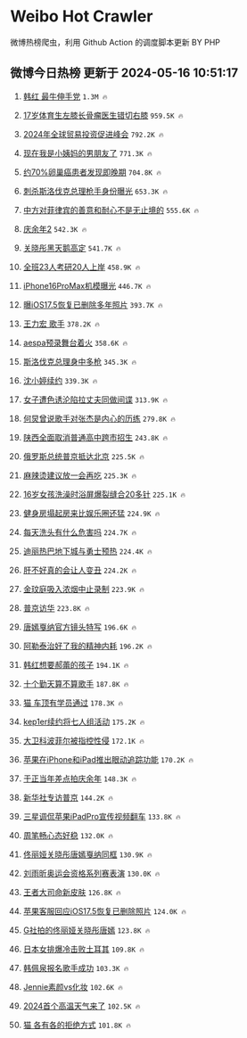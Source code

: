 # Weibo Hot Crawler 



微博热榜爬虫，利用 Github Action 的调度脚本更新 BY PHP 


## 微博今日热榜 更新于 2024-05-16 10:51:17 
1. [韩红 最牛伸手党](https://s.weibo.com/weibo?q=%E9%9F%A9%E7%BA%A2%20%E6%9C%80%E7%89%9B%E4%BC%B8%E6%89%8B%E5%85%9A&t=31&band_rank=1&Refer=top) `1.3M 🔥` 

1. [17岁体育生左膝长骨瘤医生错切右膝](https://s.weibo.com/weibo?q=%2317%E5%B2%81%E4%BD%93%E8%82%B2%E7%94%9F%E5%B7%A6%E8%86%9D%E9%95%BF%E9%AA%A8%E7%98%A4%E5%8C%BB%E7%94%9F%E9%94%99%E5%88%87%E5%8F%B3%E8%86%9D%23&t=31&band_rank=2&Refer=top) `959.5K 🔥` 

1. [2024年全球贸易投资促进峰会](https://s.weibo.com/weibo?q=%232024%E5%B9%B4%E5%85%A8%E7%90%83%E8%B4%B8%E6%98%93%E6%8A%95%E8%B5%84%E4%BF%83%E8%BF%9B%E5%B3%B0%E4%BC%9A%23&t=31&band_rank=3&Refer=top) `792.2K 🔥` 

1. [现在我是小姨妈的男朋友了](https://s.weibo.com/weibo?q=%E7%8E%B0%E5%9C%A8%E6%88%91%E6%98%AF%E5%B0%8F%E5%A7%A8%E5%A6%88%E7%9A%84%E7%94%B7%E6%9C%8B%E5%8F%8B%E4%BA%86&t=31&band_rank=4&Refer=top) `771.3K 🔥` 

1. [约70%卵巢癌患者发现即晚期](https://s.weibo.com/weibo?q=%23%E7%BA%A670%25%E5%8D%B5%E5%B7%A2%E7%99%8C%E6%82%A3%E8%80%85%E5%8F%91%E7%8E%B0%E5%8D%B3%E6%99%9A%E6%9C%9F%23&t=31&band_rank=5&Refer=top) `704.8K 🔥` 

1. [刺杀斯洛伐克总理枪手身份曝光](https://s.weibo.com/weibo?q=%23%E5%88%BA%E6%9D%80%E6%96%AF%E6%B4%9B%E4%BC%90%E5%85%8B%E6%80%BB%E7%90%86%E6%9E%AA%E6%89%8B%E8%BA%AB%E4%BB%BD%E6%9B%9D%E5%85%89%23&t=31&band_rank=6&Refer=top) `653.3K 🔥` 

1. [中方对菲律宾的善意和耐心不是无止境的](https://s.weibo.com/weibo?q=%23%E4%B8%AD%E6%96%B9%E5%AF%B9%E8%8F%B2%E5%BE%8B%E5%AE%BE%E7%9A%84%E5%96%84%E6%84%8F%E5%92%8C%E8%80%90%E5%BF%83%E4%B8%8D%E6%98%AF%E6%97%A0%E6%AD%A2%E5%A2%83%E7%9A%84%23&t=31&band_rank=7&Refer=top) `555.6K 🔥` 

1. [庆余年2](https://s.weibo.com/weibo?q=%E5%BA%86%E4%BD%99%E5%B9%B42&t=31&band_rank=8&Refer=top) `542.3K 🔥` 

1. [关晓彤黑天鹅高定](https://s.weibo.com/weibo?q=%23%E5%85%B3%E6%99%93%E5%BD%A4%E9%BB%91%E5%A4%A9%E9%B9%85%E9%AB%98%E5%AE%9A%23&t=31&band_rank=9&Refer=top) `541.7K 🔥` 

1. [全班23人考研20人上岸](https://s.weibo.com/weibo?q=%23%E5%85%A8%E7%8F%AD23%E4%BA%BA%E8%80%83%E7%A0%9420%E4%BA%BA%E4%B8%8A%E5%B2%B8%23&t=31&band_rank=10&Refer=top) `458.9K 🔥` 

1. [iPhone16ProMax机模曝光](https://s.weibo.com/weibo?q=%23iPhone16ProMax%E6%9C%BA%E6%A8%A1%E6%9B%9D%E5%85%89%23&t=31&band_rank=11&Refer=top) `446.7K 🔥` 

1. [曝iOS17.5恢复已删除多年照片](https://s.weibo.com/weibo?q=%23%E6%9B%9DiOS17.5%E6%81%A2%E5%A4%8D%E5%B7%B2%E5%88%A0%E9%99%A4%E5%A4%9A%E5%B9%B4%E7%85%A7%E7%89%87%23&t=31&band_rank=12&Refer=top) `393.7K 🔥` 

1. [王力宏 歌手](https://s.weibo.com/weibo?q=%E7%8E%8B%E5%8A%9B%E5%AE%8F%20%E6%AD%8C%E6%89%8B&t=31&band_rank=13&Refer=top) `378.2K 🔥` 

1. [aespa预录舞台着火](https://s.weibo.com/weibo?q=%23aespa%E9%A2%84%E5%BD%95%E8%88%9E%E5%8F%B0%E7%9D%80%E7%81%AB%23&t=31&band_rank=14&Refer=top) `358.6K 🔥` 

1. [斯洛伐克总理身中多枪](https://s.weibo.com/weibo?q=%23%E6%96%AF%E6%B4%9B%E4%BC%90%E5%85%8B%E6%80%BB%E7%90%86%E8%BA%AB%E4%B8%AD%E5%A4%9A%E6%9E%AA%23&t=31&band_rank=15&Refer=top) `345.3K 🔥` 

1. [沈小婷续约](https://s.weibo.com/weibo?q=%23%E6%B2%88%E5%B0%8F%E5%A9%B7%E7%BB%AD%E7%BA%A6%23&t=31&band_rank=16&Refer=top) `339.3K 🔥` 

1. [女子遭色诱沦陷拉丈夫同做间谍](https://s.weibo.com/weibo?q=%23%E5%A5%B3%E5%AD%90%E9%81%AD%E8%89%B2%E8%AF%B1%E6%B2%A6%E9%99%B7%E6%8B%89%E4%B8%88%E5%A4%AB%E5%90%8C%E5%81%9A%E9%97%B4%E8%B0%8D%23&t=31&band_rank=17&Refer=top) `313.9K 🔥` 

1. [何炅曾说歌手对张杰是内心的历练](https://s.weibo.com/weibo?q=%23%E4%BD%95%E7%82%85%E6%9B%BE%E8%AF%B4%E6%AD%8C%E6%89%8B%E5%AF%B9%E5%BC%A0%E6%9D%B0%E6%98%AF%E5%86%85%E5%BF%83%E7%9A%84%E5%8E%86%E7%BB%83%23&t=31&band_rank=18&Refer=top) `279.8K 🔥` 

1. [陕西全面取消普通高中跨市招生](https://s.weibo.com/weibo?q=%23%E9%99%95%E8%A5%BF%E5%85%A8%E9%9D%A2%E5%8F%96%E6%B6%88%E6%99%AE%E9%80%9A%E9%AB%98%E4%B8%AD%E8%B7%A8%E5%B8%82%E6%8B%9B%E7%94%9F%23&t=31&band_rank=19&Refer=top) `243.8K 🔥` 

1. [俄罗斯总统普京抵达北京](https://s.weibo.com/weibo?q=%23%E4%BF%84%E7%BD%97%E6%96%AF%E6%80%BB%E7%BB%9F%E6%99%AE%E4%BA%AC%E6%8A%B5%E8%BE%BE%E5%8C%97%E4%BA%AC%23&t=31&band_rank=20&Refer=top) `225.5K 🔥` 

1. [麻辣烫建议放一会再吃](https://s.weibo.com/weibo?q=%23%E9%BA%BB%E8%BE%A3%E7%83%AB%E5%BB%BA%E8%AE%AE%E6%94%BE%E4%B8%80%E4%BC%9A%E5%86%8D%E5%90%83%23&t=31&band_rank=21&Refer=top) `225.3K 🔥` 

1. [16岁女孩洗澡时浴屏爆裂缝合20多针](https://s.weibo.com/weibo?q=%2316%E5%B2%81%E5%A5%B3%E5%AD%A9%E6%B4%97%E6%BE%A1%E6%97%B6%E6%B5%B4%E5%B1%8F%E7%88%86%E8%A3%82%E7%BC%9D%E5%90%8820%E5%A4%9A%E9%92%88%23&t=31&band_rank=22&Refer=top) `225.1K 🔥` 

1. [健身房塌起房来比娱乐圈还猛](https://s.weibo.com/weibo?q=%23%E5%81%A5%E8%BA%AB%E6%88%BF%E5%A1%8C%E8%B5%B7%E6%88%BF%E6%9D%A5%E6%AF%94%E5%A8%B1%E4%B9%90%E5%9C%88%E8%BF%98%E7%8C%9B%23&t=31&band_rank=23&Refer=top) `224.9K 🔥` 

1. [每天洗头有什么危害吗](https://s.weibo.com/weibo?q=%23%E6%AF%8F%E5%A4%A9%E6%B4%97%E5%A4%B4%E6%9C%89%E4%BB%80%E4%B9%88%E5%8D%B1%E5%AE%B3%E5%90%97%23&t=31&band_rank=24&Refer=top) `224.7K 🔥` 

1. [迪丽热巴地下城与勇士预热](https://s.weibo.com/weibo?q=%23%E8%BF%AA%E4%B8%BD%E7%83%AD%E5%B7%B4%E5%9C%B0%E4%B8%8B%E5%9F%8E%E4%B8%8E%E5%8B%87%E5%A3%AB%E9%A2%84%E7%83%AD%23&t=31&band_rank=25&Refer=top) `224.4K 🔥` 

1. [肝不好真的会让人变丑](https://s.weibo.com/weibo?q=%23%E8%82%9D%E4%B8%8D%E5%A5%BD%E7%9C%9F%E7%9A%84%E4%BC%9A%E8%AE%A9%E4%BA%BA%E5%8F%98%E4%B8%91%23&t=31&band_rank=26&Refer=top) `224.2K 🔥` 

1. [金玟庭吸入浓烟中止录制](https://s.weibo.com/weibo?q=%23%E9%87%91%E7%8E%9F%E5%BA%AD%E5%90%B8%E5%85%A5%E6%B5%93%E7%83%9F%E4%B8%AD%E6%AD%A2%E5%BD%95%E5%88%B6%23&t=31&band_rank=27&Refer=top) `223.9K 🔥` 

1. [普京访华](https://s.weibo.com/weibo?q=%23%E6%99%AE%E4%BA%AC%E8%AE%BF%E5%8D%8E%23&t=31&band_rank=28&Refer=top) `223.8K 🔥` 

1. [唐嫣戛纳官方镜头特写](https://s.weibo.com/weibo?q=%23%E5%94%90%E5%AB%A3%E6%88%9B%E7%BA%B3%E5%AE%98%E6%96%B9%E9%95%9C%E5%A4%B4%E7%89%B9%E5%86%99%23&t=31&band_rank=29&Refer=top) `196.6K 🔥` 

1. [阿勒泰治好了我的精神内耗](https://s.weibo.com/weibo?q=%23%E9%98%BF%E5%8B%92%E6%B3%B0%E6%B2%BB%E5%A5%BD%E4%BA%86%E6%88%91%E7%9A%84%E7%B2%BE%E7%A5%9E%E5%86%85%E8%80%97%23&t=31&band_rank=30&Refer=top) `196.2K 🔥` 

1. [韩红想要郝蕾的孩子](https://s.weibo.com/weibo?q=%23%E9%9F%A9%E7%BA%A2%E6%83%B3%E8%A6%81%E9%83%9D%E8%95%BE%E7%9A%84%E5%AD%A9%E5%AD%90%23&t=31&band_rank=31&Refer=top) `194.1K 🔥` 

1. [十个勤天算不算歌手](https://s.weibo.com/weibo?q=%23%E5%8D%81%E4%B8%AA%E5%8B%A4%E5%A4%A9%E7%AE%97%E4%B8%8D%E7%AE%97%E6%AD%8C%E6%89%8B%23&t=31&band_rank=32&Refer=top) `187.8K 🔥` 

1. [猫 车顶有学员通过](https://s.weibo.com/weibo?q=%E7%8C%AB%20%E8%BD%A6%E9%A1%B6%E6%9C%89%E5%AD%A6%E5%91%98%E9%80%9A%E8%BF%87&t=31&band_rank=33&Refer=top) `178.3K 🔥` 

1. [kep1er续约将七人组活动](https://s.weibo.com/weibo?q=%23kep1er%E7%BB%AD%E7%BA%A6%E5%B0%86%E4%B8%83%E4%BA%BA%E7%BB%84%E6%B4%BB%E5%8A%A8%23&t=31&band_rank=34&Refer=top) `175.2K 🔥` 

1. [大卫科波菲尔被指控性侵](https://s.weibo.com/weibo?q=%23%E5%A4%A7%E5%8D%AB%E7%A7%91%E6%B3%A2%E8%8F%B2%E5%B0%94%E8%A2%AB%E6%8C%87%E6%8E%A7%E6%80%A7%E4%BE%B5%23&t=31&band_rank=35&Refer=top) `172.1K 🔥` 

1. [苹果在iPhone和iPad推出眼动追踪功能](https://s.weibo.com/weibo?q=%23%E8%8B%B9%E6%9E%9C%E5%9C%A8iPhone%E5%92%8CiPad%E6%8E%A8%E5%87%BA%E7%9C%BC%E5%8A%A8%E8%BF%BD%E8%B8%AA%E5%8A%9F%E8%83%BD%23&t=31&band_rank=36&Refer=top) `170.2K 🔥` 

1. [于正当年差点拍庆余年](https://s.weibo.com/weibo?q=%23%E4%BA%8E%E6%AD%A3%E5%BD%93%E5%B9%B4%E5%B7%AE%E7%82%B9%E6%8B%8D%E5%BA%86%E4%BD%99%E5%B9%B4%23&t=31&band_rank=37&Refer=top) `148.3K 🔥` 

1. [新华社专访普京](https://s.weibo.com/weibo?q=%23%E6%96%B0%E5%8D%8E%E7%A4%BE%E4%B8%93%E8%AE%BF%E6%99%AE%E4%BA%AC%23&t=31&band_rank=38&Refer=top) `144.2K 🔥` 

1. [三星调侃苹果iPadPro宣传视频翻车](https://s.weibo.com/weibo?q=%23%E4%B8%89%E6%98%9F%E8%B0%83%E4%BE%83%E8%8B%B9%E6%9E%9CiPadPro%E5%AE%A3%E4%BC%A0%E8%A7%86%E9%A2%91%E7%BF%BB%E8%BD%A6%23&t=31&band_rank=39&Refer=top) `133.8K 🔥` 

1. [周笔畅心态好稳](https://s.weibo.com/weibo?q=%E5%91%A8%E7%AC%94%E7%95%85%E5%BF%83%E6%80%81%E5%A5%BD%E7%A8%B3&t=31&band_rank=40&Refer=top) `132.0K 🔥` 

1. [佟丽娅关晓彤唐嫣戛纳同框](https://s.weibo.com/weibo?q=%23%E4%BD%9F%E4%B8%BD%E5%A8%85%E5%85%B3%E6%99%93%E5%BD%A4%E5%94%90%E5%AB%A3%E6%88%9B%E7%BA%B3%E5%90%8C%E6%A1%86%23&t=31&band_rank=41&Refer=top) `130.9K 🔥` 

1. [刘雨昕奥运会资格系列赛表演](https://s.weibo.com/weibo?q=%E5%88%98%E9%9B%A8%E6%98%95%E5%A5%A5%E8%BF%90%E4%BC%9A%E8%B5%84%E6%A0%BC%E7%B3%BB%E5%88%97%E8%B5%9B%E8%A1%A8%E6%BC%94&t=31&band_rank=42&Refer=top) `130.0K 🔥` 

1. [王者大司命新皮肤](https://s.weibo.com/weibo?q=%23%E7%8E%8B%E8%80%85%E5%A4%A7%E5%8F%B8%E5%91%BD%E6%96%B0%E7%9A%AE%E8%82%A4%23&t=31&band_rank=43&Refer=top) `126.8K 🔥` 

1. [苹果客服回应iOS17.5恢复已删除照片](https://s.weibo.com/weibo?q=%23%E8%8B%B9%E6%9E%9C%E5%AE%A2%E6%9C%8D%E5%9B%9E%E5%BA%94iOS17.5%E6%81%A2%E5%A4%8D%E5%B7%B2%E5%88%A0%E9%99%A4%E7%85%A7%E7%89%87%23&t=31&band_rank=44&Refer=top) `124.0K 🔥` 

1. [G社拍的佟丽娅关晓彤唐嫣](https://s.weibo.com/weibo?q=%23G%E7%A4%BE%E6%8B%8D%E7%9A%84%E4%BD%9F%E4%B8%BD%E5%A8%85%E5%85%B3%E6%99%93%E5%BD%A4%E5%94%90%E5%AB%A3%23&t=31&band_rank=45&Refer=top) `123.8K 🔥` 

1. [日本女排爆冷击败土耳其](https://s.weibo.com/weibo?q=%23%E6%97%A5%E6%9C%AC%E5%A5%B3%E6%8E%92%E7%88%86%E5%86%B7%E5%87%BB%E8%B4%A5%E5%9C%9F%E8%80%B3%E5%85%B6%23&t=31&band_rank=46&Refer=top) `109.8K 🔥` 

1. [韩佩泉报名歌手成功](https://s.weibo.com/weibo?q=%23%E9%9F%A9%E4%BD%A9%E6%B3%89%E6%8A%A5%E5%90%8D%E6%AD%8C%E6%89%8B%E6%88%90%E5%8A%9F%23&t=31&band_rank=47&Refer=top) `103.3K 🔥` 

1. [Jennie素颜vs化妆](https://s.weibo.com/weibo?q=%23Jennie%E7%B4%A0%E9%A2%9Cvs%E5%8C%96%E5%A6%86%23&t=31&band_rank=48&Refer=top) `102.6K 🔥` 

1. [2024首个高温天气来了](https://s.weibo.com/weibo?q=%232024%E9%A6%96%E4%B8%AA%E9%AB%98%E6%B8%A9%E5%A4%A9%E6%B0%94%E6%9D%A5%E4%BA%86%23&t=31&band_rank=49&Refer=top) `102.5K 🔥` 

1. [猫 各有各的拒绝方式](https://s.weibo.com/weibo?q=%E7%8C%AB%20%E5%90%84%E6%9C%89%E5%90%84%E7%9A%84%E6%8B%92%E7%BB%9D%E6%96%B9%E5%BC%8F&t=31&band_rank=50&Refer=top) `101.8K 🔥` 

